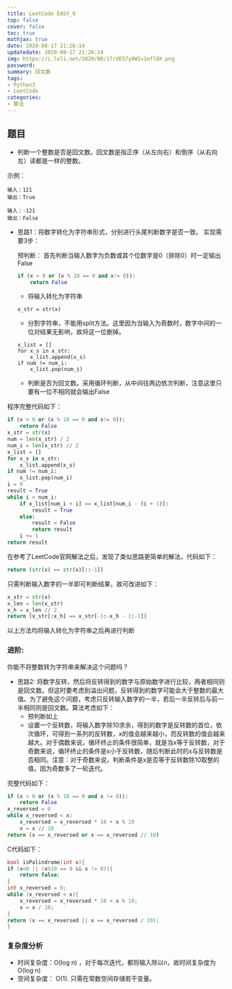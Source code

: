 ```yaml
---
title: LeetCode EASY_9
top: false
cover: false
toc: true
mathjax: true
date: 2020-08-17 21:26:14
updatedate: 2020-08-17 21:26:14
img: https://i.loli.net/2020/08/17/dE57y8WIv1eflOX.png
password:
summary: 回文数
tags: 
- Python3
- LeetCode
categories:
- 算法
---
```


## 题目

- 判断一个整数是否是回文数。回文数是指正序（从左向右）和倒序（从右向左）读都是一样的整数。

示例：

```
输入：121
输出：True
```

```
输入：-121
输出：False
```

- 思路1：将数字转化为字符串形式，分别进行头尾判断数字是否一致。
实现需要3步：
  
  预判断：
  首先判断当输入数字为负数或其个位数字是0（排除0）时一定输出False

  ```python
  if (x < 0 or (x % 10 == 0 and x!= 0)):
      return False
  ```
  - 将输入转化为字符串
  ```python3
  x_str = str(x)
  ```

  - 分割字符串，不能用split方法。这里因为当输入为奇数时，数字中间的一位对结果无影响，故将这一位删掉。
  ```python3
  x_list = []
  for x_s in x_str:
      x_list.append(x_s)
  if num != num_i:
      x_list.pop(num_i)
  ```

  - 判断是否为回文数。采用循环判断，从中间往两边依次判断，注意这里只要有一位不相同就会输出False

程序完整代码如下：
```python
if (x < 0 or (x % 10 == 0 and x!= 0)):
    return False    
x_str = str(x)
num = len(x_str) / 2 
num_i = len(x_str) // 2
x_list = []
for x_s in x_str:
    x_list.append(x_s)
if num != num_i:
    x_list.pop(num_i)
i = 0
result = True
while i < num_i:
    if x_list[num_i + i] == x_list[num_i - (i + 1)]:
        result = True
    else:
        result = False
        return result
    i += 1
return result
```

在参考了LeetCode官网解法之后，发现了类似思路更简单的解法，代码如下：

```python
return (str(x) == str(x)[::-1])
```
只需判断输入数字的一半即可判断结果，故可改进如下：
```python
x_str = str(x)
x_len = len(x_str)
x_h = x_len // 2
return (x_str[:x_h] == x_str[-1:-x_h - 1:-1])
```

以上方法均将输入转化为字符串之后再进行判断

### 进阶:
你能不将整数转为字符串来解决这个问题吗？

- 思路2: 将数字反转，然后将反转得到的数字与原始数字进行比较，两者相同则是回文数。但这时要考虑到溢出问题，反转得到的数字可能会大于整数的最大值。为了避免这个问题，考虑只反转输入数字的一半，若后一半反转后与前一半相同则是回文数。算法考虑如下：
  - 预判断如上
  - 设置一个反转数，将输入数字除10求余，得到的数字是反转数的首位，依次循环，可得到一系列的反转数，x的值会越来越小，而反转数的值会越来越大。对于偶数来说，循环终止的条件很简单，就是当x等于反转数，对于奇数来说，循环终止的条件是x小于反转数，随后判断此时的x与反转数是否相同。注意：对于奇数来说，判断条件是x是否等于反转数除10取整的值，因为奇数多了一轮迭代。

完整代码如下：

```python
if (x < 0 or (x % 10 == 0 and x != 0)):
    return False
x_reversed = 0
while x_reversed < x:
    x_reversed = x_reversed * 10 + x % 10
    x = x // 10
return (x == x_reversed or x == x_reversed // 10)
```
C代码如下：
```C
bool isPalindrome(int x){
if (x<0 || (x%10 == 0 && x != 0)){
    return false;
}
int x_reversed = 0;
while (x_reversed < x){
    x_reversed = x_reversed * 10 + x % 10; 
    x = x / 10;
}
return (x == x_reversed || x == x_reversed / 10);
}
```


### 复杂度分析
- 时间复杂度：O(log n) ，对于每次迭代，都将输入除以n，故时间复杂度为O(log n)
- 空间复杂度： O(1). 只需在常数空间存储若干变量。

